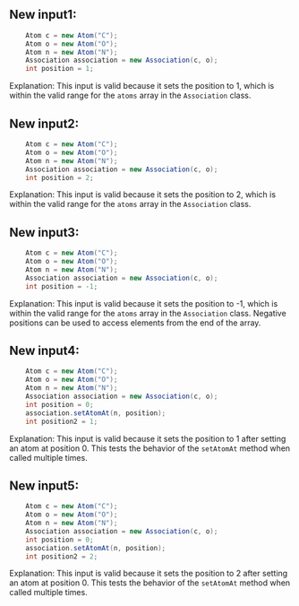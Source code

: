 ## New input1:
```java
    Atom c = new Atom("C");
    Atom o = new Atom("O");
    Atom n = new Atom("N");
    Association association = new Association(c, o);
    int position = 1;
```
Explanation: This input is valid because it sets the position to 1, which is within the valid range for the `atoms` array in the `Association` class.

## New input2:
```java
    Atom c = new Atom("C");
    Atom o = new Atom("O");
    Atom n = new Atom("N");
    Association association = new Association(c, o);
    int position = 2;
```
Explanation: This input is valid because it sets the position to 2, which is within the valid range for the `atoms` array in the `Association` class.

## New input3:
```java
    Atom c = new Atom("C");
    Atom o = new Atom("O");
    Atom n = new Atom("N");
    Association association = new Association(c, o);
    int position = -1;
```
Explanation: This input is valid because it sets the position to -1, which is within the valid range for the `atoms` array in the `Association` class. Negative positions can be used to access elements from the end of the array.

## New input4:
```java
    Atom c = new Atom("C");
    Atom o = new Atom("O");
    Atom n = new Atom("N");
    Association association = new Association(c, o);
    int position = 0;
    association.setAtomAt(n, position);
    int position2 = 1;
```
Explanation: This input is valid because it sets the position to 1 after setting an atom at position 0. This tests the behavior of the `setAtomAt` method when called multiple times.

## New input5:
```java
    Atom c = new Atom("C");
    Atom o = new Atom("O");
    Atom n = new Atom("N");
    Association association = new Association(c, o);
    int position = 0;
    association.setAtomAt(n, position);
    int position2 = 2;
```
Explanation: This input is valid because it sets the position to 2 after setting an atom at position 0. This tests the behavior of the `setAtomAt` method when called multiple times.
